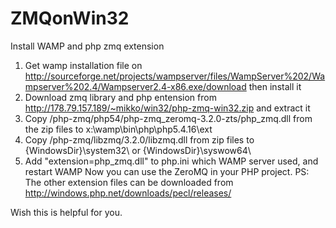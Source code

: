 ZMQonWin32
==========

Install WAMP and php zmq extension

1. Get wamp installation file on
http://sourceforge.net/projects/wampserver/files/WampServer%202/Wampserver%202.4/Wampserver2.4-x86.exe/download
then install it
2. Download zmq library and php entension from
http://178.79.157.189/~mikko/win32/php-zmq-win32.zip
and extract it
3. Copy /php-zmq/php54/php-zmq_zeromq-3.2.0-zts/php_zmq.dll from the zip files to x:\wamp\bin\php\php5.4.16\ext
4. Copy /php-zmq/libzmq/3.2.0/libzmq.dll from zip files to {WindowsDir}\system32\ or {WindowsDir}\syswow64\
5. Add "extension=php_zmq.dll" to php.ini which WAMP server used, and restart WAMP
Now you can use the ZeroMQ in your PHP project. PS: The other extension files can be downloaded from http://windows.php.net/downloads/pecl/releases/

Wish this is helpful for you.
